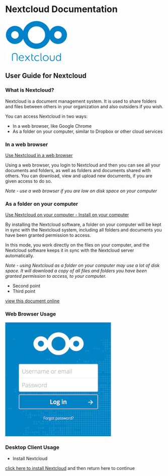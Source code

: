# Nextcloud Documentation
![Nextcloud](./nextcloudlogotransparent.png "Nextcloud")
## User Guide for Nextcloud

### What is Nextcloud?

Nextcloud is a document management system. It is used to share folders and files between others in your organization and also outsiders if you wish.

You can access Nextcloud in two ways:

* In a web browser, like Google Chrome
* As a folder on your computer, similar to Dropbox or other cloud services

### In a web browser

[Use Nextcloud in a web browser](#web-browser)

Using a web browser, you login to Nextcloud and then you can see all your documents and folders, as well as folders and documents shared with others. You can download, view and upload new documents, if you are given access to do so.

_Note - use a web browser if you are low on disk space on your computer_

### As a folder on your computer

[Use Nextcloud on your computer - Install on your computer](#desktop-client)

By installing the Nextcloud software, a folder on your computer will be kept in sync with the Nextcloud system, including all folders and documents you have been granted permission to access.

In this mode, you work directly on the files on your computer, and the Nextcloud software keeps it in sync with the Nextcloud server automatically.

_Note - using Nextcloud as a folder on your computer may use a lot of disk space. It will download a copy of all files and folders you have been granted permission to access, to your computer._


* Second point
* Third point

[view this document online](https://flaxton.github.io/NextcloudDocs/)







### <a name="web-browser"></a>Web Browser Usage

![Nextcloud login](./login_page.png "Nextcloud login")

### <a name="desktop-client"></a>Desktop Client Usage

* Install Nextcloud

[click here to install Nextcloud](https://nextcloud.com/download/#install-clients) and then return here to continue


